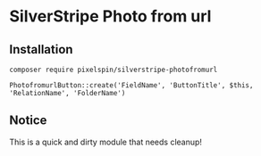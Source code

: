 # SilverStripe Photo from url

## Installation
```
composer require pixelspin/silverstripe-photofromurl
```

```
PhotofromurlButton::create('FieldName', 'ButtonTitle', $this, 'RelationName', 'FolderName')
```

## Notice
This is a quick and dirty module that needs cleanup!
